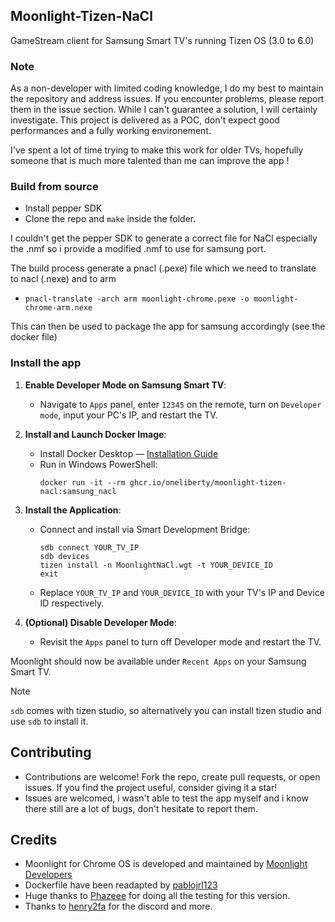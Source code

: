 ## Moonlight-Tizen-NaCl
GameStream client for Samsung Smart TV's running Tizen OS (3.0 to 6.0) 

### Note
As a non-developer with limited coding knowledge, I do my best to maintain the repository and address issues. If you encounter problems, please report them in the issue section. While I can't guarantee a solution, I will certainly investigate.
This project is delivered as a POC, don't expect good performances and a fully working environement. 

I've spent a lot of time trying to make this work for older TVs, hopefully someone that is much more talented than me can improve the app ! 

### Build from source 
- Install pepper SDK 
- Clone the repo and `make` inside the folder. 

I couldn't get the pepper SDK to generate a correct file for NaCl especially the .nmf so i provide a modified .nmf to use for samsung port.

The build process generate a pnacl (.pexe) file which we need to translate to nacl (.nexe) and to arm

- `pnacl-translate -arch arm moonlight-chrome.pexe -o moonlight-chrome-arm.nexe `

This can then be used to package the app for samsung accordingly (see the docker file)

### Install the app
1. **Enable Developer Mode on Samsung Smart TV**:
   - Navigate to `Apps` panel, enter `12345` on the remote, turn on `Developer mode`, input your PC's IP, and restart the TV.
2. **Install and Launch Docker Image**:
   - Install Docker Desktop — [Installation Guide](https://docs.docker.com/desktop/)
   - Run in Windows PowerShell:
     ```
     docker run -it --rm ghcr.io/oneliberty/moonlight-tizen-nacl:samsung_nacl
     ```
3. **Install the Application**:
   - Connect and install via Smart Development Bridge:
     ```
     sdb connect YOUR_TV_IP
     sdb devices
     tizen install -n MoonlightNaCl.wgt -t YOUR_DEVICE_ID
     exit
     ```
   - Replace `YOUR_TV_IP` and `YOUR_DEVICE_ID` with your TV's IP and Device ID respectively.

4. **(Optional) Disable Developer Mode**:
   - Revisit the `Apps` panel to turn off Developer mode and restart the TV.

Moonlight should now be available under `Recent Apps` on your Samsung Smart TV.

>[!NOTE]
> `sdb` comes with tizen studio, so alternatively you can install tizen studio and use `sdb` to install it. 

## Contributing
- Contributions are welcome! Fork the repo, create pull requests, or open issues. If you find the project useful, consider giving it a star!
- Issues are welcomed, i wasn't able to test the app myself and i know there still are a lot of bugs, don't hesitate to report them. 

## Credits
- Moonlight for Chrome OS is developed and maintained by [Moonlight Developers](https://github.com/moonlight-stream/moonlight-chrome)
- Dockerfile have been readapted by [pablojrl123](https://github.com/pablojrl123/moonlight-tizen-docker)
- Huge thanks to [Phazeee](https://github.com/MrPhaze62) for doing all the testing for this version. 
- Thanks to [henry2fa](https://github.com/henryfa2) for the discord and more. 
